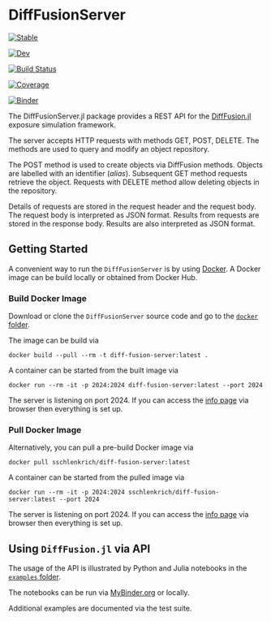 # DiffFusionServer

[![Stable](https://img.shields.io/badge/docs-stable-blue.svg)](https://frame-consulting.github.io/DiffFusionServer.jl/stable/)

[![Dev](https://img.shields.io/badge/docs-dev-blue.svg)](https://frame-consulting.github.io/DiffFusionServer.jl/dev/)

[![Build Status](https://github.com/frame-consulting/DiffFusionServer.jl/actions/workflows/CI.yml/badge.svg?branch=main)](https://github.com/frame-consulting/DiffFusionServer.jl/actions/workflows/CI.yml?query=branch%3Amain)

[![Coverage](https://codecov.io/gh/frame-consulting/DiffFusionServer.jl/branch/main/graph/badge.svg)](https://codecov.io/gh/frame-consulting/DiffFusionServer.jl)

[![Binder](https://mybinder.org/badge_logo.svg)](https://mybinder.org/v2/gh/frame-consulting/DiffFusionServer.jl/v0.0.7?labpath=examples)

The DiffFusionServer.jl package provides a REST API for the [DiffFusion.jl](https://github.com/frame-consulting/DiffFusion.jl) exposure simulation framework.

The server accepts HTTP requests with methods GET, POST, DELETE. The methods are used to query and modify an object repository.

The POST method is used to create objects via DiffFusion methods. Objects are labelled with an identifier (*alias*). Subsequent GET method requests retrieve the object. Requests with DELETE method allow deleting objects in the repository.

Details of requests are stored in the request header and the request body. The request body is interpreted as JSON format. Results from requests are stored in the response body. Results are also interpreted as JSON format.

## Getting Started

A convenient way to run the `DiffFusionServer` is by using [Docker](https://en.wikipedia.org/wiki/Docker_(software)). A Docker image can be build locally or obtained from Docker Hub.

### Build Docker Image

Download or clone the `DiffFusionServer` source code and go to the [`docker` folder](https://github.com/frame-consulting/DiffFusionServer.jl/tree/main/docker).

The image can be build via

```
docker build --pull --rm -t diff-fusion-server:latest .
```

A container can be started from the built image via

    docker run --rm -it -p 2024:2024 diff-fusion-server:latest --port 2024

The server is listening on port 2024. If you can access the [info page](http://localhost:2024/api/v1/info) via browser then everything is set up.

### Pull Docker Image

Alternatively, you can pull a pre-build Docker image via

```
docker pull sschlenkrich/diff-fusion-server:latest
```

A container can be started from the pulled image via

    docker run --rm -it -p 2024:2024 sschlenkrich/diff-fusion-server:latest --port 2024

The server is listening on port 2024. If you can access the [info page](http://localhost:2024/api/v1/info) via browser then everything is set up.

## Using `DiffFusion.jl` via API

The usage of the API is illustrated by Python and Julia notebooks in the [`examples` folder](https://github.com/frame-consulting/DiffFusionServer.jl/tree/main/examples).

The notebooks can be run via [MyBinder.org](https://mybinder.org/) or locally.

Additional examples are documented via the test suite.
